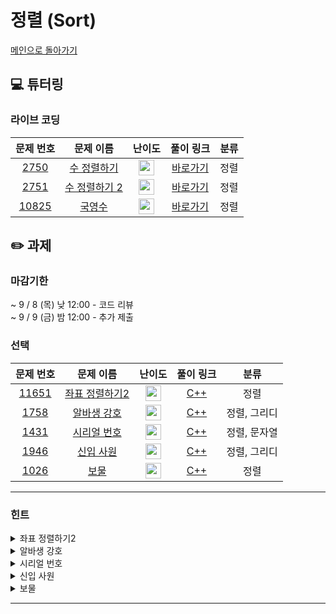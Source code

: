 # 정렬 (Sort)

[메인으로 돌아가기](https://github.com/Altu-Bitu-3/Notice)

## 💻 튜터링

### 라이브 코딩

|문제 번호|문제 이름|난이도|풀이 링크|분류|
| :-----: | :-----: | :-----: | :-----: | :-----: |
|<a href="https://www.acmicpc.net/problem/2750" target="_blank">2750</a>|<a href="https://www.acmicpc.net/problem/2750" target="_blank">수 정렬하기</a>|<img height="25px" width="25px" src="https://static.solved.ac/tier_small/5.svg"/>|[바로가기](https://github.com/Altu-Bitu-3/Notice/blob/main/09%EC%9B%94%2002%EC%9D%BC%20-%20%EC%A0%95%EB%A0%AC/%EB%9D%BC%EC%9D%B4%EB%B8%8C%20%EC%BD%94%EB%94%A9/2750.cpp)|정렬|
|<a href="https://www.acmicpc.net/problem/2751" target="_blank">2751</a>|<a href="https://www.acmicpc.net/problem/2751" target="_blank">수 정렬하기 2</a>|<img height="25px" width="25px" src="https://static.solved.ac/tier_small/6.svg"/>|[바로가기](https://github.com/Altu-Bitu-3/Notice/blob/main/09%EC%9B%94%2002%EC%9D%BC%20-%20%EC%A0%95%EB%A0%AC/%EB%9D%BC%EC%9D%B4%EB%B8%8C%20%EC%BD%94%EB%94%A9/2751.cpp)|정렬|
|<a href="https://www.acmicpc.net/problem/10825" target="_blank">10825</a>|<a href="https://www.acmicpc.net/problem/10825" target="_blank">국영수</a>|<img height="25px" width="25px" src="https://static.solved.ac/tier_small/7.svg"/>|[바로가기](https://github.com/Altu-Bitu-3/Notice/blob/main/09%EC%9B%94%2002%EC%9D%BC%20-%20%EC%A0%95%EB%A0%AC/%EB%9D%BC%EC%9D%B4%EB%B8%8C%20%EC%BD%94%EB%94%A9/10825.cpp)|정렬|


## ✏️ 과제
### 마감기한
~ 9 / 8 (목) 낮 12:00 - 코드 리뷰 </br>
~ 9 / 9 (금) 밤 12:00 - 추가 제출 </br>

### 선택

|문제 번호|문제 이름|난이도|풀이 링크|분류|
| :-----: | :-----: | :-----: | :-----: | :-----: |
|<a href="https://www.acmicpc.net/problem/11651" target="_blank">11651</a>|<a href="https://www.acmicpc.net/problem/11651" target="_blank">좌표 정렬하기2</a>|<img height="25px" width="25px" src="https://static.solved.ac/tier_small/9.svg"/>|[C++](https://github.com/Altu-Bitu-3/Notice/blob/main/09%EC%9B%94%2002%EC%9D%BC%20-%20%EC%A0%95%EB%A0%AC/%EA%B3%BC%EC%A0%9C/11651.cpp)|정렬|
|<a href="https://www.acmicpc.net/problem/1758" target="_blank">1758</a>|<a href="https://www.acmicpc.net/problem/1758" target="_blank">알바생 강호</a>|<img height="25px" width="25px" src="https://static.solved.ac/tier_small/7.svg"/>|[C++](https://github.com/Altu-Bitu-3/Notice/blob/main/09%EC%9B%94%2002%EC%9D%BC%20-%20%EC%A0%95%EB%A0%AC/%EA%B3%BC%EC%A0%9C/1758.cpp)|정렬, 그리디|
|<a href="https://www.acmicpc.net/problem/1431" target="_blank">1431</a>|<a href="https://www.acmicpc.net/problem/1431" target="_blank">시리얼 번호</a>|<img height="25px" width="25px" src="https://static.solved.ac/tier_small/8.svg"/>|[C++](https://github.com/Altu-Bitu-3/Notice/blob/main/09%EC%9B%94%2002%EC%9D%BC%20-%20%EC%A0%95%EB%A0%AC/%EA%B3%BC%EC%A0%9C/1431.cpp)|정렬, 문자열|
|<a href="https://www.acmicpc.net/problem/1946" target="_blank">1946</a>|<a href="https://www.acmicpc.net/problem/1946" target="_blank">신입 사원</a>|<img height="25px" width="25px" src="https://static.solved.ac/tier_small/10.svg"/>|[C++]([https://github.com/Altu-Bitu-3/Notice/blob/main/09%EC%9B%94%2002%EC%9D%BC%20-%20%EC%A0%95%EB%A0%AC/%EA%B3%BC%EC%A0%9C/.cpp](https://github.com/Altu-Bitu-3/Notice/blob/main/09%EC%9B%94%2002%EC%9D%BC%20-%20%EC%A0%95%EB%A0%AC/%EA%B3%BC%EC%A0%9C/1946.cpp))|정렬, 그리디|
|<a href="https://www.acmicpc.net/problem/1026" target="_blank">1026</a>|<a href="https://www.acmicpc.net/problem/1026" target="_blank">보물</a>|<img height="25px" width="25px" src="https://static.solved.ac/tier_small/7.svg"/>|[C++](https://github.com/Altu-Bitu-3/Notice/blob/main/09%EC%9B%94%2002%EC%9D%BC%20-%20%EC%A0%95%EB%A0%AC/%EA%B3%BC%EC%A0%9C/1026.cpp)|정렬|

---

### 힌트

<details>
<summary>좌표 정렬하기2</summary>
<div markdown="1">
&nbsp;&nbsp;&nbsp;&nbsp;튜터링 때 다룬 응용문제에서 배운 부분을 활용해 볼 수 있겠어요!
</div>
</details>

<details>
<summary>알바생 강호</summary>
<div markdown="1">
&nbsp;&nbsp;&nbsp;&nbsp;강호가 받을 수 있는 팁이 최댓값이 되기 위해선 어떻게 해야 할까요?
  </br>손님이 원래 주려 했던 팁을 정렬해보아요! 그리고 문제 조건에 따른 정수 자료형 사용을 주의하셔야 할 것 같아요.
</div>
</details>

<details>
<summary>시리얼 번호</summary>
<div markdown="1">
&nbsp;&nbsp;&nbsp;&nbsp;문자열들을 문제의 조건대로 정렬하기 위해서 compare함수를 직접 만들어봅시다! 문자열의 문자가 숫자인지 알파벳인지는 어떻게 파악할 수 있을까요? 사람들이 이미 방법을 만들어 놨을지도 몰라요!
</div>
</details>

<details>
<summary>신입 사원</summary>
<div markdown="1">
&nbsp;&nbsp;&nbsp;&nbsp;서류심사와 면접심사의 성적을 모두 고려해 동시에 비교하려니 힘드네요. 하나의 심사 순위만 비교하려면 어떻게 해야 할까요?
</div>
</details>

<details>
<summary>보물</summary>
<div markdown="1">
&nbsp;&nbsp;&nbsp;&nbsp;오늘은 하지 말라는 것도 하고 싶어지네요..
</div>
</details>

---

